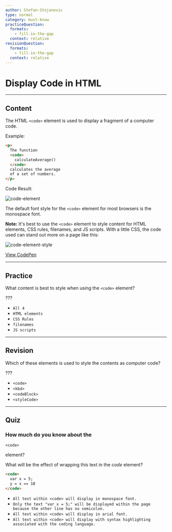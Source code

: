 ```yaml
---
author: Stefan-Stojanovic
type: normal
category: must-know
practiceQuestion:
  formats:
    - fill-in-the-gap
  context: relative
revisionQuestion:
  formats:
    - fill-in-the-gap
  context: relative
---
```


# Display Code in HTML


---

## Content

The HTML `<code>` element is used to display a fragment of a computer code.

Example:

```html
<p>
  The function
  <code>
    calculateAverage()
  </code>
  calculates the average
  of a set of numbers.
</p>
```

Code Result:

![code-element](https://img.enkipro.com/ac35ba3ba120e7bad24f65ba88ec7776.png)

The default font style for the `<code>` element for most browsers is the monospace font.

**Note:** It's best to use the `<code>` element to style content for HTML elements, CSS rules, filenames, and JS scripts. With a little CSS, the code used can stand out more on a page like this:

![code-element-style](https://img.enkipro.com/aa6b83ce3011d5ec08701c538a3a8f7c.png)

[View CodePen](https://codepen.io/enkidevs/pen/mKzKxa)


---

## Practice

What content is best to style when using the `<code>` element?

???

- `All 4`
- `HTML elements`
- `CSS Rules`
- `filenames`
- `JS scripts`


---

## Revision

Which of these elements is used to style the contents as computer code?

???

- `<code>`
- `<kbd>`
- `<codeBlock>`
- `<styleCode>`


---

## Quiz

### How much do you know about the


`<code>`

 element?

What will be the effect of wrapping this text in the *code* element?

```html
<code>
  var x = 5;
  y = x == 10
</code>
```

- `All text within <code> will display in monospace font.`
- `Only the text "var x = 5;" will be displayed within the page because the other line has no semicolon.`
- `All text within <code> will display in arial font.`
- `All text within <code> will display with syntax highlighting associated with the coding language.`
